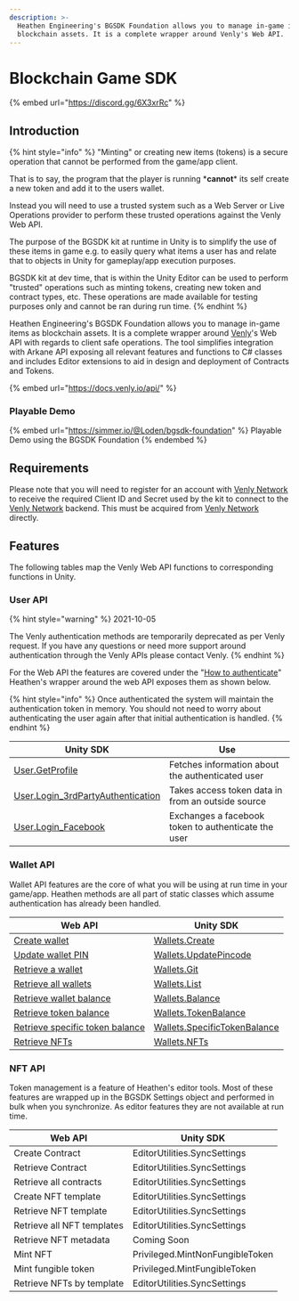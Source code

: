 ```yaml
---
description: >-
  Heathen Engineering's BGSDK Foundation allows you to manage in-game items as
  blockchain assets. It is a complete wrapper around Venly's Web API.
---
```


# Blockchain Game SDK

{% embed url="https://discord.gg/6X3xrRc" %}

## Introduction

{% hint style="info" %}
"Minting" or creating new items (tokens) is a secure operation that cannot be performed from the game/app client.&#x20;

That is to say, the program that the player is running \***cannot**\* its self create a new token and add it to the users wallet.&#x20;

Instead you will need to use a trusted system such as a Web Server or Live Operations provider to perform these trusted operations against the Venly Web API.

The purpose of the BGSDK kit at runtime in Unity is to simplify the use of these items in game e.g. to easily query what items a user has and relate that to objects in Unity for gameplay/app execution purposes.

BGSDK kit at dev time, that is within the Unity Editor can be used to perform "trusted" operations such as minting tokens, creating new token and contract types, etc. These operations are made available for testing purposes only and cannot be ran during run time.
{% endhint %}

Heathen Engineering's BGSDK Foundation allows you to manage in-game items as blockchain assets. It is a complete wrapper around [Venly](https://www.venly.io/)'s Web API with regards to client safe operations. The tool simplifies integration with Arkane API exposing all relevant features and functions to C# classes and includes Editor extensions to aid in design and deployment of Contracts and Tokens.

{% embed url="https://docs.venly.io/api/" %}

### Playable Demo

{% embed url="https://simmer.io/@Loden/bgsdk-foundation" %}
Playable Demo using the BGSDK Foundation
{% endembed %}

## Requirements

Please note that you will need to register for an account with [Venly Network](https://www.venly.io/) to receive the required Client ID and Secret used by the kit to connect to the [Venly Network](https://www.venly.io/) backend. This must be acquired from [Venly Network](https://www.venly.io/) directly.

## Features

The following tables map the Venly Web API functions to corresponding functions in Unity.

### User API

{% hint style="warning" %}
2021-10-05

The Venly authentication methods are temporarily deprecated as per Venly request. If you have any questions or need more support around authentication through the Venly APIs please contact Venly.
{% endhint %}

For the Web API the features are covered under the "[How to authenticate](https://docs.venly.io/api/authentication/authentication)" Heathen's wrapper around the web API exposes them as shown below.

{% hint style="info" %}
Once authenticated the system will maintain the authentication token in memory. You should not need to worry about authenticating the user again after that initial authentication is handled.
{% endhint %}

| Unity SDK                                                                        | Use                                                 |
| -------------------------------------------------------------------------------- | --------------------------------------------------- |
| [User.GetProfile](api/user.md#get-profile)                                       | Fetches information about the authenticated user    |
| [User.Login\_3rdPartyAuthentication](api/user.md#login-3rd-party-authentication) | Takes access token data in from an outside source   |
| [User.Login\_Facebook](api/user.md#login-facebook)                               | Exchanges a facebook token to authenticate the user |

### Wallet API

Wallet API features are the core of what you will be using at run time in your game/app. Heathen methods are all part of static classes which assume authentication has already been handled.&#x20;

| Web API                                                                                                      | Unity SDK                                                                                                         |
| ------------------------------------------------------------------------------------------------------------ | ----------------------------------------------------------------------------------------------------------------- |
| [Create wallet](https://docs.venly.io/api/api-products/wallet-api/create-wallet)                             | [Wallets.Create](https://kb.heathenengineering.com/assets/bgsdk/api/wallets#create)                               |
| [Update wallet PIN](https://docs.venly.io/api/api-products/wallet-api/update-pin)                            | [Wallets.UpdatePincode](api/wallets.md#update-pincode)                                                            |
| [Retrieve a wallet](https://docs.venly.io/api/api-products/wallet-api/get-wallet)                            | [Wallets.Git](api/wallets.md#get)                                                                                 |
| [Retrieve all wallets](https://docs.venly.io/api/api-products/wallet-api/untitled)                           | [Wallets.List](api/wallets.md#list)                                                                               |
| [Retrieve wallet balance](https://docs.venly.io/api/api-products/wallet-api/retrieve-wallet-balance)         | [Wallets.Balance](https://kb.heathenengineering.com/assets/bgsdk/api/wallets#balance)                             |
| [Retrieve token balance](https://docs.venly.io/api/api-products/wallet-api/retrieve-token-balances)          | [Wallets.TokenBalance](https://kb.heathenengineering.com/assets/bgsdk/api/wallets#token-balance)                  |
| [Retrieve specific token balance](https://docs.venly.io/api/api-products/wallet-api/retrieve-token-balances) | [Wallets.SpecificTokenBalance](https://kb.heathenengineering.com/assets/bgsdk/api/wallets#specific-token-balance) |
| [Retrieve NFTs](https://docs.venly.io/api/api-products/wallet-api/retrieve-non-fungible-tokens)              | [Wallets.NFTs](https://kb.heathenengineering.com/assets/bgsdk/api/wallets#nfts)                                   |

### NFT API

Token management is a feature of Heathen's editor tools. Most of these features are wrapped up in the BGSDK Settings object and performed in bulk when you synchronize. As editor features they are not available at run time.

| Web API                    | Unity SDK                       |
| -------------------------- | ------------------------------- |
| Create Contract            | EditorUtilities.SyncSettings    |
| Retrieve Contract          | EditorUtilities.SyncSettings    |
| Retrieve all contracts     | EditorUtilities.SyncSettings    |
| Create NFT template        | EditorUtilities.SyncSettings    |
| Retrieve NFT template      | EditorUtilities.SyncSettings    |
| Retrieve all NFT templates | EditorUtilities.SyncSettings    |
| Retrieve NFT metadata      | Coming Soon                     |
| Mint NFT                   | Privileged.MintNonFungibleToken |
| Mint fungible token        | Privileged.MintFungibleToken    |
| Retrieve NFTs by template  | EditorUtilities.SyncSettings    |
